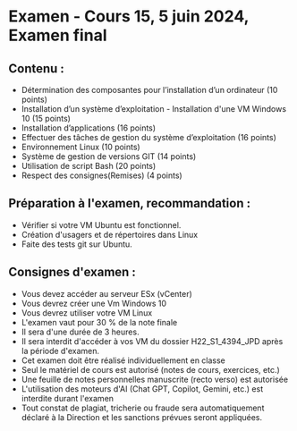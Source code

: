 


# Examen - Cours 15, 5 juin 2024, Examen final
 
## Contenu : 
 - Détermination des composantes pour l’installation d’un ordinateur (10 points)
 - Installation d’un système d’exploitation - Installation d'une VM Windows 10 (15 points)
 - Installation d’applications (16 points)
 - Effectuer des tâches de gestion du système d’exploitation (16 points)
 - Environnement Linux (10 points) 
 - Système de gestion de versions GIT (14 points) 
 - Utilisation de script Bash (20 points)
 - Respect des consignes(Remises) (4 points)

## Préparation à l'examen, recommandation : 
- Vérifier si votre VM Ubuntu est fonctionnel.
- Création d'usagers et de répertoires dans Linux
- Faite des tests git sur Ubuntu.

## Consignes  d'examen : 

- Vous devez accéder au serveur ESx (vCenter)
- Vous devrez créer une Vm Windows 10
- Vous devrez utiliser votre VM Linux
- L'examen vaut pour 30 % de la note finale
- Il sera d'une durée de 3 heures.
- Il sera interdit d'accéder à vos VM du dossier H22_S1_4394_JPD après la période d'examen.
- Cet examen doit être réalisé individuellement en classe
- Seul le matériel de cours est autorisé (notes de cours, exercices, etc.)
- Une feuille de notes personnelles manuscrite (recto verso) est autorisée
- L'utilisation des moteurs d'AI (Chat GPT, Copilot, Gemini, etc.) est interdite durant l'examen
- Tout constat de plagiat, tricherie ou fraude sera automatiquement déclaré à la Direction et les sanctions prévues seront appliquées.

